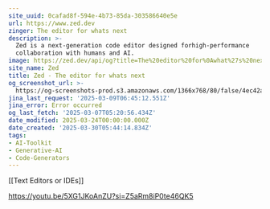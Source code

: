 ```yaml
---
site_uuid: 0cafad8f-594e-4b73-85da-303586640e5e
url: https://www.zed.dev
zinger: The editor for whats next
description: >-
  Zed is a next-generation code editor designed forhigh-performance
  collaboration with humans and AI.
image: https://zed.dev/api/og?title=The%20editor%20for%0Awhat%27s%20next
site_name: Zed
title: Zed - The editor for whats next
og_screenshot_url: >-
  https://og-screenshots-prod.s3.amazonaws.com/1366x768/80/false/4ec42a68d8a1a84d2e195e4a8a18812ff14585034898a24648bd4e63992c54cc.jpeg
jina_last_request: '2025-03-09T06:45:12.551Z'
jina_error: Error occurred
og_last_fetch: '2025-03-07T05:20:56.434Z'
date_modified: 2025-03-24T00:00:00.000Z
date_created: '2025-03-30T05:44:14.834Z'
tags:
- AI-Toolkit
- Generative-AI
- Code-Generators
---
```









[[Text Editors or IDEs]]

https://youtu.be/5XG1JKoAnZU?si=Z5aRm8iP0te46QK5
